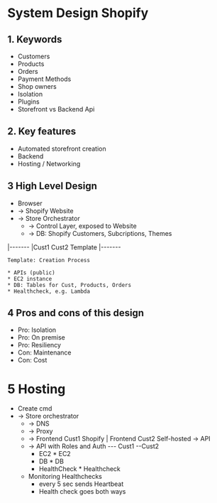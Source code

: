 # System Design Shopify

## 1. Keywords

* Customers
* Products
* Orders
* Payment Methods
* Shop owners
* Isolation
* Plugins
* Storefront vs Backend Api

## 2. Key features

* Automated storefront creation
* Backend
* Hosting / Networking

## 3 High Level Design

* Browser
* -> Shopify Website
* -> Store Orchestrator
  * -> Control Layer, exposed to Website
  * -> DB: Shopify Customers, Subcriptions, Themes

|-------
|Cust1  Cust2 Template
|-------

    Template: Creation Process

    * APIs (public)
    * EC2 instance
    * DB: Tables for Cust, Products, Orders
    * Healthcheck, e.g. Lambda

## 4 Pros and cons of this design

* Pro: Isolation
* Pro: On premise
* Pro: Resiliency
* Con: Maintenance
* Con: Cost

# 5 Hosting

* Create cmd
* -> Store orchestrator
  * -> DNS
  * -> Proxy
  * -> Frontend Cust1 Shopify  |  Frontend Cust2 Self-hosted -> API
  * -> API with Roles and Auth
    --- Cust1     --Cust2
    * EC2           * EC2
    * DB            * DB
    * HealthCheck   * Healthcheck
  * Monitoring Healthchecks
    * every 5 sec sends Heartbeat
    * Health check goes both ways
